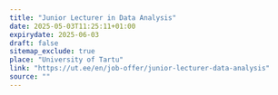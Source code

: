 ```yaml
---
title: "Junior Lecturer in Data Analysis"
date: 2025-05-03T11:25:11+01:00
expirydate: 2025-06-03
draft: false
sitemap_exclude: true
place: "University of Tartu"
link: "https://ut.ee/en/job-offer/junior-lecturer-data-analysis"
source: ""
---
```

